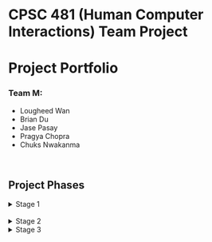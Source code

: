 # CPSC 481 (Human Computer Interactions) Team Project

# Project Portfolio

### Team M:
- Lougheed Wan
- Brian Du
- Jase Pasay
- Pragya Chopra
- Chuks Nwakanma
<br/>

## Project Phases
<details>
<summary>Stage 1</summary>
<br>
In stage 1 we developed our team contract, which provided us guidelines on acceptable behaviour within our Team.

The link to our Team Contract: [Team Contract](../Stage_one/TeamM_TeamContractHandout.pdf)
<br/><br/>
We also prepared a project proposal with potential project ideas. We came up with roughly 10-15 ideas and narrowed it down to 3.
<br/>
The 3 are listed on this doc: [Team Proposal](../Stage_one/CPSC_481_Team_Proposal.pdf)
</details>

<br/>
<details>
<summary>Stage 2</summary>

For this iteration, we were tasked with solidifying a single idea, in which we chose our game matchmaking pick from iteration 1 and we were also tasked
with implementing user research methods to get information on what our potential clients would want.
<br/>
We then put it all in a report: [Stage 2 Report](../Stage_two/TEAM-M_Stage_2.pdf)


</details>
<details>
<summary>Stage 3</summary>

For this iteration, we were tasked with developing a low fidelity prototype using the software Balsamiq. To do this, we first developed many different sketches which then we took the ideas from them and organized them using an affinity diagram. Afterward, we chose the best idea out of all of them and created a quick storyboard based on what we thought the flow of the software would look like. Finally using the storyboard we created our low fidelity prototype based off of our storyboard.
<br/>
At the very end, we went over our prototype and developed a cognitive walkthough for all of our vertical tasks, changing up our prototype based on the problems found in our walkthrough. Then we created a presentation which included a demo of our prototype.
<br/><br/>
Here are our links:
The link to our report: [Stage 3 Report](../Stage_three/Stage-3-report.pdf)


</details>
